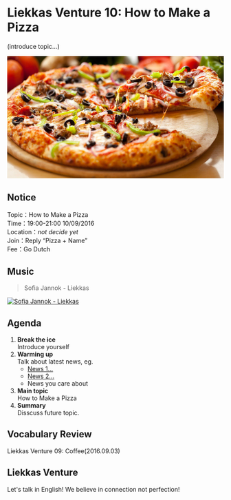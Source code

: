
# Liekkas Venture 10: How to Make a Pizza

(introduce topic...)

![Pizza](./images/pizza.jpg "pizza")

## Notice

Topic：How to Make a Pizza  
Time：19:00-21:00 10/09/2016  
Location：*not decide yet*  
Join：Reply “Pizza + Name”   
Fee：Go Dutch

## Music

> Sofia Jannok - Liekkas 

[![Sofia Jannok - Liekkas](http://img.youtube.com/vi/b9URLNYDt48/0.jpg)](https://www.youtube.com/watch?v=b9URLNYDt48)
	

## Agenda

1. **Break the ice**  
    Introduce yourself
2. **Warming up**   
    Talk about latest news, eg.
	- [News 1...]()
	- [News 2...]()
    - News you care about
3. **Main topic**  
	How to Make a Pizza
4. **Summary**   
    Disscuss future topic.

## Vocabulary Review

Liekkas Venture 09: Coffee(2016.09.03)  


## Liekkas Venture

Let's talk in English!
We believe in connection not perfection!
